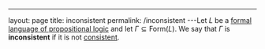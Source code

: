 ---
 layout: page
 title: inconsistent
 permalink: /inconsistent
---Let $L$ be a [formal language of propositional logic](https://defsmath.github.io/DefsMath/formal_language_of_propositional_logic) and let $\Gamma\subseteq \text{Form}(L)$. We say that $\Gamma$ is **inconsistent** if it is not [consistent](https://defsmath.github.io/DefsMath/consistent).